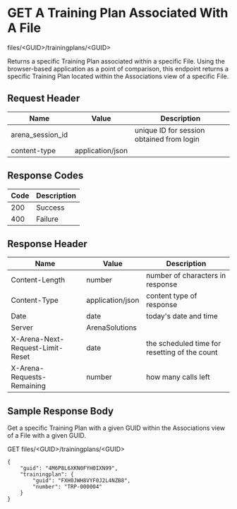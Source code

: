 # GET A Training Plan Associated With A File


files/&lt;GUID&gt;/trainingplans/&lt;GUID&gt;

Returns a specific Training Plan associated within a specific File. Using the browser\-based application as a point of comparison, this endpoint returns a specific Training Plan located within the Associations  view of a specific File.

## Request Header

| Name<br> | Value<br> | Description<br> |
|  --- |  --- |  --- | 
| arena_session_id<br> |   | unique ID for session obtained from login<br> |
| content\-type<br> | application/json<br> |   |

## Response Codes

| Code<br> | Description<br> |
|  --- |  --- | 
| 200<br> | Success<br> |
| 400<br> | Failure<br> |

## Response Header

| Name<br> | Value<br> | Description<br> |
|  --- |  --- |  --- | 
| Content\-Length<br> | number<br> | number of characters in response<br> |
| Content\-Type<br> | application/json<br> | content type of response<br> |
| Date<br> | date<br> | today's date and time<br> |
| Server<br> | ArenaSolutions<br> |   |
| X\-Arena\-Next\-Request\-Limit\-Reset<br> | date<br> | the scheduled time for resetting of the count<br> |
| X\-Arena\-Requests\-Remaining<br> | number<br> | how many calls left<br> |

## Sample Response Body
Get a specific Training Plan with a given GUID within the Associations view of a  File with a given GUID.

GET files/&lt;GUID&gt;/trainingplans/&lt;GUID&gt;

```
{
    "guid": "4M6P8L6XKN0FYH0IXN99",
    "trainingplan": {
        "guid": "FXH0JWH8VYF0J2L4NZB8",
        "number": "TRP-000004"
    }
}
```

